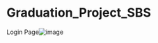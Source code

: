 # Graduation_Project_SBS
Login Page![image](https://github.com/sojodjamous/Graduation_Project_SBS/assets/107058107/6c1387db-7bdf-46da-aeeb-71a77a39d4c6)
